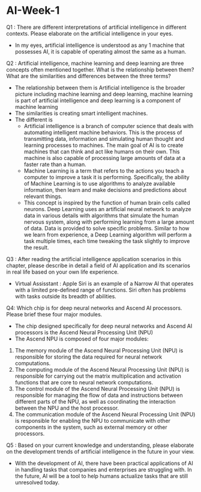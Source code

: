 # AI-Week-1
  Q1 : There are different interpretations of artificial intelligence in different contexts. Please elaborate on the artificial intelligence in your eyes.
  + In my eyes, artificial intelligence is understood as any 1 machine that possesses AI, it is capable of operating almost the same as a human.


  Q2 : Artificial intelligence, machine learning and deep learning are three concepts often mentioned together. What is the relationship between them? What are the similarities and differences between the three terms?
  + The relationship between them is Artificial intelligence is the broader picture including machine learning and deep learning, machine learning is part of artificial intelligence and deep learning is a component of machine learning
  + The similarities is creating smart intelligent machines. 
  + The different is 
    - Artificial intelligence is a branch of computer science that deals with automating intelligent machine behaviors. This is the process of transmitting data, information and simulating human thought and learning processes to machines. The main goal of AI is to create machines that can think and act like humans on their own. This machine is also capable of processing large amounts of data at a faster rate than a human. 
    - Machine Learning is a term that refers to the actions you teach a computer to improve a task it is performing. Specifically, the ability of Machine Learning is to use algorithms to analyze available information, then learn and make decisions and predictions about relevant things.
    - This concept is inspired by the function of human brain cells called neurons. Deep Learning uses an artificial neural network to analyze data in various details with algorithms that simulate the human nervous system, along with performing learning from a large amount of data. Data is provided to solve specific problems. Similar to how we learn from experience, a Deep Learning algorithm will perform a task multiple times, each time tweaking the task slightly to improve the result.


  Q3 : After reading the artificial intelligence application scenarios in this chapter, please describe in detail a field of AI application and its scenarios in real life based on your own life experience.
  + Virtual Assisstant : Apple Siri is an example of a Narrow AI that operates with a limited pre-defined range of functions. Siri often has problems with tasks outside its breadth of abilities. 

Q4: Which chip is for deep neural networks and Ascend AI processors. Please brief these four major modules.
  + The chip designed specifically for deep neural networks and Ascend AI processors is the Ascend Neural Processing Unit (NPU)
  + The Ascend NPU is composed of four major modules:
  1. The memory module of the Ascend Neural Processing Unit (NPU) is responsible for storing the data required for neural network computations.
  2. The computing module of the Ascend Neural Processing Unit (NPU) is responsible for carrying out the matrix multiplication and activation functions that are core to neural network computations.
  3. The control module of the Ascend Neural Processing Unit (NPU) is responsible for managing the flow of data and instructions between different parts of the NPU, as well as coordinating the interaction between the NPU and the host processor.
  4. The communication module of the Ascend Neural Processing Unit (NPU) is responsible for enabling the NPU to communicate with other components in the system, such as external memory or other processors.


Q5 : Based on your current knowledge and understanding, please elaborate on the development trends of artificial intelligence in the future in your view.
  + With the development of AI, there have been practical applications of AI in handling tasks that companies and enterprises are struggling with. In the future, AI will be a tool to help humans actualize tasks that are still unresolved today. 

